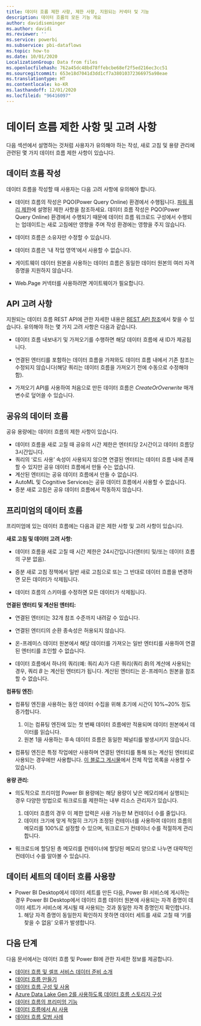 ```yaml
---
title: 데이터 흐름 제한 사항, 제한 사항, 지원되는 커넥터 및 기능
description: 데이터 흐름의 모든 기능 개요
author: davidiseminger
ms.author: davidi
ms.reviewer: ''
ms.service: powerbi
ms.subservice: pbi-dataflows
ms.topic: how-to
ms.date: 10/01/2020
LocalizationGroup: Data from files
ms.openlocfilehash: 762a45dc48bd78ffebcbe68ef2f5ed216ec3cc51
ms.sourcegitcommit: 653e18d7041d3dd1cf7a38010372366975a98eae
ms.translationtype: HT
ms.contentlocale: ko-KR
ms.lasthandoff: 12/01/2020
ms.locfileid: "96416097"
---
```

# <a name="dataflows-limitations-and-considerations"></a>데이터 흐름 제한 사항 및 고려 사항

다음 섹션에서 설명하는 것처럼 사용자가 유의해야 하는 작성, 새로 고침 및 용량 관리에 관련된 몇 가지 데이터 흐름 제한 사항이 있습니다.

## <a name="dataflow-authoring"></a>데이터 흐름 작성

데이터 흐름을 작성할 때 사용자는 다음 고려 사항에 유의해야 합니다.

* 데이터 흐름의 작성은 PQO(Power Query Online) 환경에서 수행됩니다. [파워 쿼리 제한](/power-query/power-query-online-limits)에 설명된 제한 사항을 참조하세요.
데이터 흐름 작성은 PQO(Power Query Online) 환경에서 수행되기 때문에 데이터 흐름 워크로드 구성에서 수행되는 업데이트는 새로 고침에만 영향을 주며 작성 환경에는 영향을 주지 않습니다.

* 데이터 흐름은 소유자만 수정할 수 있습니다.

* 데이터 흐름은 ‘내 작업 영역’에서 사용할 수 없습니다.

* 게이트웨이 데이터 원본을 사용하는 데이터 흐름은 동일한 데이터 원본의 여러 자격 증명을 지원하지 않습니다.

* Web.Page 커넥터를 사용하려면 게이트웨이가 필요합니다.

## <a name="api-considerations"></a>API 고려 사항

지원되는 데이터 흐름 REST API에 관한 자세한 내용은 [REST API 참조](/rest/api/power-bi/dataflows)에서 찾을 수 있습니다. 유의해야 하는 몇 가지 고려 사항은 다음과 같습니다.

* 데이터 흐름 내보내기 및 가져오기를 수행하면 해당 데이터 흐름에 새 ID가 제공됩니다.

* 연결된 엔터티를 포함하는 데이터 흐름을 가져와도 데이터 흐름 내에서 기존 참조는 수정되지 않습니다(해당 쿼리는 데이터 흐름을 가져오기 전에 수동으로 수정해야 함).

* 가져오기 API를 사용하여 처음으로 만든 데이터 흐름은 *CreateOrOverwrite* 매개 변수로 덮어쓸 수 있습니다.

## <a name="dataflows-in-shared"></a>공유의 데이터 흐름

공유 용량에는 데이터 흐름의 제한 사항이 있습니다.

* 데이터 흐름을 새로 고칠 때 공유의 시간 제한은 엔터티당 2시간이고 데이터 흐름당 3시간입니다.
* 쿼리의 ‘로드 사용’ 속성이 사용되지 않으면 연결된 엔터티는 데이터 흐름 내에 존재할 수 있지만 공유 데이터 흐름에서 만들 수는 없습니다.
* 계산된 엔터티는 공유 데이터 흐름에서 만들 수 없습니다.
* AutoML 및 Cognitive Services는 공유 데이터 흐름에서 사용할 수 없습니다.
* 증분 새로 고침은 공유 데이터 흐름에서 작동하지 않습니다.

## <a name="dataflows-in-premium"></a>프리미엄의 데이터 흐름

프리미엄에 있는 데이터 흐름에는 다음과 같은 제한 사항 및 고려 사항이 있습니다.

**새로 고침 및 데이터 고려 사항:**

* 데이터 흐름을 새로 고칠 때 시간 제한은 24시간입니다(엔터티 및/또는 데이터 흐름의 구분 없음).

* 증분 새로 고침 정책에서 일반 새로 고침으로 또는 그 반대로 데이터 흐름을 변경하면 모든 데이터가 삭제됩니다.

* 데이터 흐름의 스키마를 수정하면 모든 데이터가 삭제됩니다.

**연결된 엔터티 및 계산된 엔터티:**

* 연결된 엔터티는 32개 참조 수준까지 내려갈 수 있습니다.

* 연결된 엔터티의 순환 종속성은 허용되지 않습니다.

* 온-프레미스 데이터 원본에서 해당 데이터를 가져오는 일반 엔터티를 사용하여 연결된 엔터티를 조인할 수 없습니다.

* 데이터 흐름에서 하나의 쿼리(예: 쿼리 *A*)가 다른 쿼리(쿼리 *B*)의 계산에 사용되는 경우, 쿼리 *B* 는 계산된 엔터티가 됩니다. 계산된 엔터티는 온-프레미스 원본을 참조할 수 없습니다.


**컴퓨팅 엔진:**

* 컴퓨팅 엔진을 사용하는 동안 데이터 수집을 위해 초기에 시간이 10%~20% 정도 증가합니다.

  1. 이는 컴퓨팅 엔진에 있는 첫 번째 데이터 흐름에만 적용되며 데이터 원본에서 데이터를 읽습니다.
  2. 원본 1을 사용하는 후속 데이터 흐름은 동일한 페널티를 발생시키지 않습니다.

* 컴퓨팅 엔진은 특정 작업에만 사용하며 연결된 엔터티를 통해 또는 계산된 엔터티로 사용되는 경우에만 사용합니다. [이 블로그 게시물](http://petcu40.blogspot.com/2019/06/m-folding-in-enhanced-engine-of-power.html)에서 전체 작업 목록을 사용할 수 있습니다.


**용량 관리:**

* 의도적으로 프리미엄 Power BI 용량에는 해당 용량이 낮은 메모리에서 실행되는 경우 다양한 방법으로 워크로드를 제한하는 내부 리소스 관리자가 있습니다.

  1. 데이터 흐름의 경우 이 제한 압력은 사용 가능한 M 컨테이너 수를 줄입니다.
  2. 데이터 크기에 맞게 적절히 크기가 조정된 컨테이너를 사용하여 데이터 흐름의 메모리를 100%로 설정할 수 있으며, 워크로드가 컨테이너 수를 적절하게 관리합니다.

* 워크로드에 할당된 총 메모리를 컨테이너에 할당된 메모리 양으로 나누면 대략적인 컨테이너 수를 알아볼 수 있습니다.

## <a name="dataflow-usage-in-datasets"></a>데이터 세트의 데이터 흐름 사용량

* Power BI Desktop에서 데이터 세트를 만든 다음, Power BI 서비스에 게시하는 경우 Power BI Desktop에서 데이터 흐름 데이터 원본에 사용되는 자격 증명이 데이터 세트가 서비스에 게시될 때 사용되는 것과 동일한 자격 증명인지 확인합니다.
  1. 해당 자격 증명이 동일한지 확인하지 못하면 데이터 세트를 새로 고칠 때 ‘키를 찾을 수 없음’ 오류가 발생합니다.

## <a name="next-steps"></a>다음 단계
다음 문서에서는 데이터 흐름 및 Power BI에 관한 자세한 정보를 제공합니다.

* [데이터 흐름 및 셀프 서비스 데이터 준비 소개](dataflows-introduction-self-service.md)
* [데이터 흐름 만들기](dataflows-create.md)
* [데이터 흐름 구성 및 사용](dataflows-configure-consume.md)
* [Azure Data Lake Gen 2를 사용하도록 데이터 흐름 스토리지 구성](dataflows-azure-data-lake-storage-integration.md)
* [데이터 흐름의 프리미엄 기능](dataflows-premium-features.md)
* [데이터 흐름에서 AI 사용](dataflows-machine-learning-integration.md)
* [데이터 흐름 모범 사례](dataflows-best-practices.md)